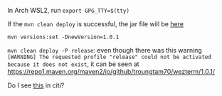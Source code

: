In Arch WSL2, run `export GPG_TTY=$(tty)` 

If the `mvn clean deploy` is successful, the jar file will be [here](https://s01.oss.sonatype.org/content/repositories/snapshots/io/github/troungtam70/wezterm/1.0.0-SNAPSHOT/)

`mvn versions:set -DnewVersion=1.0.1`

`mvn clean deploy -P release`: even though there was this warning `[WARNING] The requested profile "release" could not be activated because it does not exist`, it can be seen at https://repo1.maven.org/maven2/io/github/troungtam70/wezterm/1.0.1/

Do I see [this](https://s01.oss.sonatype.org/content/repositories/snapshots/io/github/troungtam70/wezterm/) in citi?